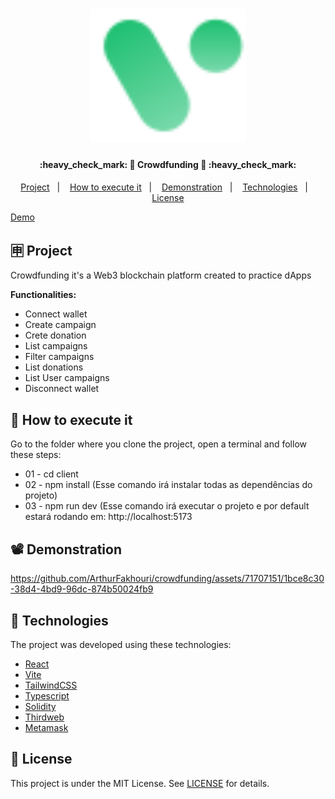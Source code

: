 <h1 align="center">
    <img alt="React na Prática Logo" title="#ReactNaPratica" src=".github/logo.svg" width="250px" />
</h1>

<h4 align="center"> 
	:heavy_check_mark: 🚀 Crowdfunding 🚀 :heavy_check_mark:
</h4>

<p align="center">
  <a href="#-projeto">Project</a>&nbsp;&nbsp;&nbsp;|&nbsp;&nbsp;&nbsp;
  <a href="#-como-executar">How to execute it</a>&nbsp;&nbsp;&nbsp;|&nbsp;&nbsp;&nbsp;
  <a href="#%EF%B8%8F-demonstração">Demonstration</a>&nbsp;&nbsp;&nbsp;|&nbsp;&nbsp;&nbsp;
  <a href="#-tecnologias">Technologies</a>&nbsp;&nbsp;&nbsp;|&nbsp;&nbsp;&nbsp;
  <a href="#memo-licença">License</a>
</p>

<a target="_blank" href="https://crowdfunding-psi-three.vercel.app">Demo</a>

## 🈸 Project

Crowdfunding it's a Web3 blockchain platform created to practice dApps

<b>Functionalities:</b>
- Connect wallet
- Create campaign
- Crete donation
- List campaigns
- Filter campaigns
- List donations
- List User campaigns
- Disconnect wallet

## 🔧 How to execute it 
Go to the folder where you clone the project, open a terminal and follow these steps:
- 01 - cd client
- 02 - npm install (Esse comando irá instalar todas as dependências do projeto)
- 03 - npm run dev (Esse comando irá executar o projeto e por default estará rodando em: http://localhost:5173

## 📽️ Demonstration


https://github.com/ArthurFakhouri/crowdfunding/assets/71707151/1bce8c30-38d4-4bd9-96dc-874b50024fb9



## 🚀 Technologies

The project was developed using these technologies:

- [React](https://reactjs.org)
- [Vite](https://vitejs.dev)
- [TailwindCSS](https://tailwindcss.com)
- [Typescript](https://www.typescriptlang.org)
- [Solidity](https://soliditylang.org)
- [Thirdweb](https://thirdweb.com)
- [Metamask](https://metamask.io)

## :memo: License
This project is under the MIT License. See [LICENSE](LICENSE) for details.
